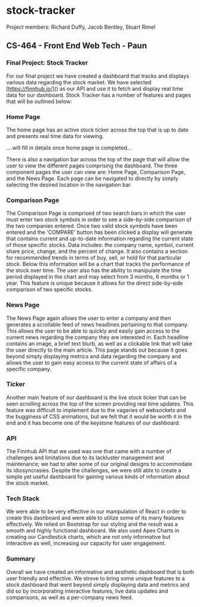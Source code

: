 # stock-tracker

Project members: Richard Duffy, Jacob Bentley, Stuart Rimel

## CS-464 - Front End Web Tech - Paun

### Final Project: Stock Tracker ###

For our final project we have created a dashboard that tracks and displays various data regarding the stock market.  We have selected [https://finnhub.io/]() as our API and use it to fetch and display real time data for our dashboard.  Stock Tracker has a number of features and pages that will be outlined below:

### Home Page ###

The home page has an active stock ticker across the top that is up to date and presents real time data for viewing. 

....will fill in details once home page is completed...

There is also a navigation bar across the top of the page that will allow the user to view the different pages comprising the dashboard.  The three component pages the user can view are: Home Page, Comparison Page, and the News Page.  Each page can be navigated to directly by simply selecting the desired location in the navigation bar.

### Comparison Page ###

The Comparison Page is comprised of two search bars in which the user must enter two stock symbols in order to see a side-by-side comparison of the two companies entered.  Once two valid stock symbols have been entered and the 'COMPARE' button has been clicked a display will generate that contains current and up-to-date information regarding the current state of those specific stocks.  Data includes: the company name, symbol, current share price, change, and the percent of change.  It also contains a section for recommended trends in terms of buy, sell, or hold for that particular stock.  Below this information will be a chart that tracks the performance of the stock over time.  The user also has the ability to manipulate the time period displayed in the chart and may select from 3 months, 6 months or 1 year.  This feature is unique because it allows for the direct side-by-side comparison of two specific stocks.

### News Page ###

The News Page again allows the user to enter a company and then generates a scrollable feed of news headlines pertaining to that company.  This allows the user to be able to quickly and easily gain access to the current news regarding the company they are interested in.  Each headline contains an image, a brief text blurb, as well as a clickable link that will take the user directly to the main article.  This page stands out because it goes beyond simply displaying metrics and data regarding the company and allows the user to gain easy access to the current state of affairs of a specific company.

### Ticker ###

Another main feature of our dashboard is the live stock ticker that can be seen scrolling across the top of the screen providing real time updates.  This feature was difficult to implement due to the vagaries of websockets and the bugginess of CSS animations, but we felt that it would be worth it in the end and it has become one of the keystone features of our dashboard.

### API ###

The Finnhub API that we used was one that came with a number of challenges and limitations due to its lackluster management and maintenance; we had to alter some of our original designs to accommodate its idiosyncrasies.  Despite the challenges, we were still able to create a simple yet useful dashboard for gaining various kinds of information about the stock market.  

### Tech Stack ###

We were able to be very effective in our manipulation of React in order to create this dashboard and were able to utilize some of its many features effectively.  We relied on Bootstrap for our styling and the result was a smooth and highly functional dashboard.  We also used Apex Charts in creating our Candlestick charts, which are not only informative but interactive as well, increasing our capacity for user engagement.

### Summary ###

Overall we have created an informative and aesthetic dashboard that is both user friendly and effective.  We strove to bring some unique features to a stock dashboard that went beyond simply displaying data and metrics and did so by incorporating interactive features, live data updates and comparisons, as well as a per-company news feed.

